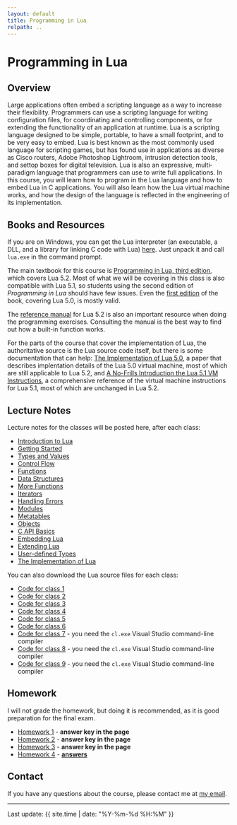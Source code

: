 ```yaml
---
layout: default
title: Programming in Lua
relpath: ..
---
```


Programming in Lua
==================

Overview
--------

Large applications often embed a scripting language as a way to increase their flexibility.
Programmers can use a scripting language for writing configuration files, for coordinating
and controlling components, or for extending the functionality of an application at runtime.
Lua is a scripting language designed to be simple, portable, to have a small footprint,
and to be very easy to embed. Lua is best known as the most commonly used language for
scripting games, but has found use in applications as diverse as Cisco routers, Adobe Photoshop
Lightroom, intrusion detection tools, and set­top boxes for digital television. Lua is also an
expressive, multi­paradigm language that programmers can use to write full applications.
In this course, you will learn how to program in the Lua language and how to embed Lua in
C applications. You will also learn how the Lua virtual machine works, and how the design
of the language is reflected in the engineering of its implementation.

Books and Resources
-------------------

If you are on Windows, you can get the Lua interpreter (an executable,
a DLL, and a library for linking C code with Lua) [here](lua52_win32.zip).
Just unpack it and call `lua.exe` in the command prompt.

The main textbook for this course is [Programming in Lua, third edition](http://store.feistyduck.com/products/programming-in-lua), which
covers Lua 5.2. Most of what we will be covering in this class is also compatible with
Lua 5.1, so students using the second edition of *Programming in Lua* should have
few issues. Even the [first edition](http://www.lua.org/pil/contents.html) of the book,
covering Lua 5.0, is mostly valid. 

The [reference manual](http://http://www.lua.org/manual/5.2/manual.html) for Lua 5.2 is
also an important resource when doing the programming exercises. Consulting the manual
is the best way to find out how a built-in function works.

For the parts of the course that cover the implementation of Lua, the authoritative source
is the Lua source code itself, but there is some documentation that can help: [The Implementation
of Lua 5.0](http://www.lua.org/doc/jucs05.pdf), a paper that describes implentation details of the
 Lua 5.0 virtual machine, most
of which are still applicable to Lua 5.2, and [A No-Frills Introduction the Lua 5.1 VM Instructions](http://luaforge.net/docman/83/98/ANoFrillsIntroToLua51VMInstructions.pdf),
a comprehensive reference of the virtual machine instructions for Lua 5.1, most of which are
unchanged in Lua 5.2.

Lecture Notes
-------------

Lecture notes for the classes will be posted here, after each class:

* [Introduction to Lua](00Introduction.pdf)
* [Getting Started](01GettingStarted.pdf)
* [Types and Values](02Types.pdf)
* [Control Flow](03ControlFlow.pdf)
* [Functions](04Functions.pdf)
* [Data Structures](05DataStructures.pdf)
* [More Functions](06MoreFunctions.pdf)
* [Iterators](07Iterators.pdf)
* [Handling Errors](08HandlingErrors.pdf)
* [Modules](09Modules.pdf)
* [Metatables](10Metatables.pdf)
* [Objects](11Objects.pdf)
* [C API Basics](12APIBasics.pdf)
* [Embedding Lua](13Embedding.pdf)
* [Extending Lua](14Extending.pdf)
* [User-defined Types](15Userdata.pdf)
* [The Implementation of Lua](16Implementation.pdf)

You can also download the Lua source files for each class:

* [Code for class 1](class1.zip)
* [Code for class 2](class2.zip)
* [Code for class 3](class3.zip)
* [Code for class 4](class4.zip)
* [Code for class 5](class5.zip)
* [Code for class 6](class6.zip)
* [Code for class 7](class7.zip) - you need the `cl.exe` Visual Studio command-line compiler
* [Code for class 8](class8.zip) - you need the `cl.exe` Visual Studio command-line compiler
* [Code for class 9](class9.zip) - you need the `cl.exe` Visual Studio command-line compiler

Homework
--------

I will not grade the homework, but doing it is recommended, as it is good
preparation for the final exam.

* [Homework 1](homework1.html) - **answer key in the page**
* [Homework 2](homework2.html) - **answer key in the page**
* [Homework 3](homework3.html) - **answer key in the page**
* [Homework 4](homework4.html) - **[answers](homework4_ans.html)**

Contact
-------

If you have any questions about the course, please contact me at [my email](mailto:mascarenhas@ufrj.br).

* * * * *

Last update: {{ site.time | date: "%Y-%m-%d %H:%M" }}
